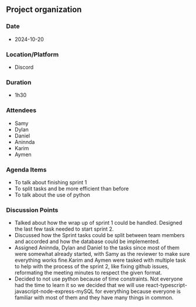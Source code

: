 ## Project organization

### Date
- 2024-10-20

### Location/Platform
- Discord 

### Duration 
- 1h30

### Attendees
- Samy
- Dylan
- Daniel
- Aninnda
- Karim
- Aymen

### Agenda Items
- To talk about finishing sprint 1 
- To split tasks and be more efficient than before
- To talk about the use of python

### Discussion Points
- Talked about how the wrap up of sprint 1 could be handled. Designed the last few task needed to start sprint 2. 
- Discussed how the Sprint tasks could be split between team members and accorded and how the database could be implemented.
- Assigned Aninnda, Dylan and Daniel to the tasks since most of them were somewhat already started, with Samy as the reviewer to make sure everything works fine.Karim and Aymen were tasked with multiple task to help with the process of the sprint 2, like fixing github issues, reformating the meeting minutes to respect the given format.
- Decided to not use python because of time constraints. Not everyone had the time to learn it so we decided that we will use react-typescript-javascript-node-express-mySQL for everything because everyone is familiar with most of them and they have many things in common. 
